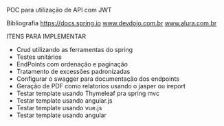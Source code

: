 POC para utilização de API com JWT

Bibliografia
https://docs.spring.io
www.devdojo.com.br
www.alura.com.br


ITENS PARA IMPLEMENTAR
- Crud utilizando as ferramentas do spring
- Testes unitários
- EndPoints com ordenação e paginação
- Tratamento de excessões padronizadas
- Configurar o swagger para documentação dos endpoints
- Geração de PDF como relatorios usando o jasper ou ireport
- Testar template usando Thymeleaf pra spring mvc
- Testar template usando angular.js
- Testar template usando vue.js
- Testar template usando angular